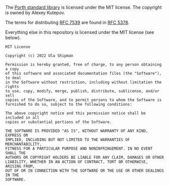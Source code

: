 The [Porth standard library](./src/std.porth) is licensed under the MIT license.
The copyright is owned by Alexey Kutepov.

The terms for distributing [RFC 7539](./res/chacha-rfc7539.txt) are found in
[RFC 5378](https://datatracker.ietf.org/doc/rfc5378/).

Everything else in this repository is licensed under the MIT license (see
below).

```
MIT License

Copyright (c) 2022 Ula Shipman

Permission is hereby granted, free of charge, to any person obtaining a copy
of this software and associated documentation files (the "Software"), to deal
in the Software without restriction, including without limitation the rights
to use, copy, modify, merge, publish, distribute, sublicense, and/or sell
copies of the Software, and to permit persons to whom the Software is
furnished to do so, subject to the following conditions:

The above copyright notice and this permission notice shall be included in all
copies or substantial portions of the Software.

THE SOFTWARE IS PROVIDED "AS IS", WITHOUT WARRANTY OF ANY KIND, EXPRESS OR
IMPLIED, INCLUDING BUT NOT LIMITED TO THE WARRANTIES OF MERCHANTABILITY,
FITNESS FOR A PARTICULAR PURPOSE AND NONINFRINGEMENT. IN NO EVENT SHALL THE
AUTHORS OR COPYRIGHT HOLDERS BE LIABLE FOR ANY CLAIM, DAMAGES OR OTHER
LIABILITY, WHETHER IN AN ACTION OF CONTRACT, TORT OR OTHERWISE, ARISING FROM,
OUT OF OR IN CONNECTION WITH THE SOFTWARE OR THE USE OR OTHER DEALINGS IN THE
SOFTWARE.
```
